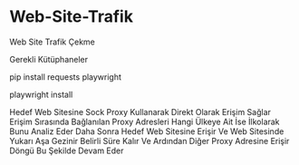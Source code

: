 # Web-Site-Trafik
Web Site Trafik Çekme

Gerekli Kütüphaneler

pip install requests playwright

playwright install

Hedef Web Sitesine Sock Proxy Kullanarak Direkt Olarak Erişim Sağlar Erişim Sırasında Bağlanılan Proxy Adresleri Hangi Ülkeye Ait İse İlkolarak Bunu Analiz Eder
Daha Sonra Hedef Web Sitesine Erişir Ve Web Sitesinde Yukarı Aşa Gezinir Belirli Süre Kalır Ve Ardından Diğer Proxy Adresine Erişir Döngü Bu Şekilde Devam Eder
